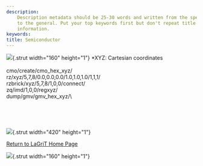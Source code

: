 ```yaml
---
description: 
    Description metadata should be 25-30 words and written from the specific
    to the general. Put your top keywords first but don't repeat title
    information.
keywords:  
title: Semiconductor
---
```




![](http://www.lanl.gov/images/xtransparent.gif){.strut width="160"
height="1"}
\*XYZ: Cartesian coordinates\
\
cmo/create/cmo\_hex\_xyz/\
rz/xyz/5,7,8/0.0,0.0,0.0/1.0,1.0,1.0/1,1,1/\
rzbrick/xyz/5,7,8/1,0,0/connect/\
zq/imd/1,0,0/regxyz/\
dump/gmv/gmv\_hex\_xyz/\

 

 

![](http://www.lanl.gov/images/xtransparent.gif){.strut width="420"
height="1"}

[Return to LaGriT Home Page](index.shtml)

![](http://www.lanl.gov/images/xtransparent.gif){.strut width="160"
height="1"}


